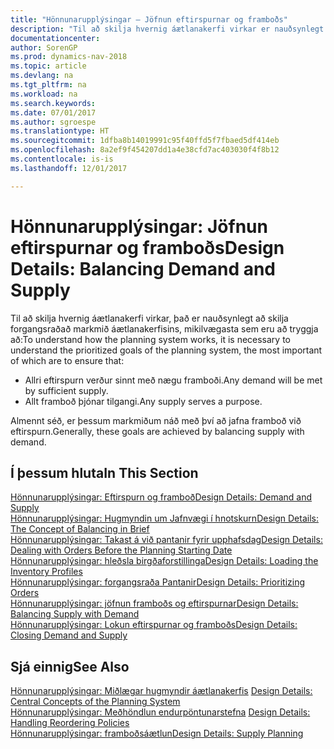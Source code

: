 ```yaml
---
title: "Hönnunarupplýsingar – Jöfnun eftirspurnar og framboðs"
description: "Til að skilja hvernig áætlanakerfi virkar er nauðsynlegt að skilja forgangsraðað markmið áætlanakerfisins."
documentationcenter: 
author: SorenGP
ms.prod: dynamics-nav-2018
ms.topic: article
ms.devlang: na
ms.tgt_pltfrm: na
ms.workload: na
ms.search.keywords: 
ms.date: 07/01/2017
ms.author: sgroespe
ms.translationtype: HT
ms.sourcegitcommit: 1dfba8b14019991c95f40ffd5f7fbaed5df414eb
ms.openlocfilehash: 8a2ef9f454207dd1a4e38cfd7ac403030f4f8b12
ms.contentlocale: is-is
ms.lasthandoff: 12/01/2017

---
```

# <a name="design-details-balancing-demand-and-supply"></a><span data-ttu-id="cbc30-103">Hönnunarupplýsingar: Jöfnun eftirspurnar og framboðs</span><span class="sxs-lookup"><span data-stu-id="cbc30-103">Design Details: Balancing Demand and Supply</span></span>
<span data-ttu-id="cbc30-104">Til að skilja hvernig áætlanakerfi virkar, það er nauðsynlegt að skilja forgangsraðað markmið áætlanakerfisins, mikilvægasta sem eru að tryggja að:</span><span class="sxs-lookup"><span data-stu-id="cbc30-104">To understand how the planning system works, it is necessary to understand the prioritized goals of the planning system, the most important of which are to ensure that:</span></span>  

- <span data-ttu-id="cbc30-105">Allri eftirspurn verður sinnt með nægu framboði.</span><span class="sxs-lookup"><span data-stu-id="cbc30-105">Any demand will be met by sufficient supply.</span></span>  
- <span data-ttu-id="cbc30-106">Allt framboð þjónar tilgangi.</span><span class="sxs-lookup"><span data-stu-id="cbc30-106">Any supply serves a purpose.</span></span>  

<span data-ttu-id="cbc30-107">Almennt séð, er þessum markmiðum náð með því að jafna framboð við eftirspurn.</span><span class="sxs-lookup"><span data-stu-id="cbc30-107">Generally, these goals are achieved by balancing supply with demand.</span></span>  

## <a name="in-this-section"></a><span data-ttu-id="cbc30-108">Í þessum hluta</span><span class="sxs-lookup"><span data-stu-id="cbc30-108">In This Section</span></span>  
[<span data-ttu-id="cbc30-109">Hönnunarupplýsingar: Eftirspurn og framboð</span><span class="sxs-lookup"><span data-stu-id="cbc30-109">Design Details: Demand and Supply</span></span>](design-details-demand-and-supply.md)  
[<span data-ttu-id="cbc30-110">Hönnunarupplýsingar: Hugmyndin um Jafnvægi í hnotskurn</span><span class="sxs-lookup"><span data-stu-id="cbc30-110">Design Details: The Concept of Balancing in Brief</span></span>](design-details-the-concept-of-balancing-in-brief.md)  
[<span data-ttu-id="cbc30-111">Hönnunarupplýsingar: Takast á við pantanir fyrir upphafsdag</span><span class="sxs-lookup"><span data-stu-id="cbc30-111">Design Details: Dealing with Orders Before the Planning Starting Date</span></span>](design-details-dealing-with-orders-before-the-planning-starting-date.md)  
[<span data-ttu-id="cbc30-112">Hönnunarupplýsingar: hleðsla birgðaforstillinga</span><span class="sxs-lookup"><span data-stu-id="cbc30-112">Design Details: Loading the Inventory Profiles</span></span>](design-details-loading-the-inventory-profiles.md)  
[<span data-ttu-id="cbc30-113">Hönnunarupplýsingar: forgangsraða Pantanir</span><span class="sxs-lookup"><span data-stu-id="cbc30-113">Design Details: Prioritizing Orders</span></span>](design-details-prioritizing-orders.md)  
[<span data-ttu-id="cbc30-114">Hönnunarupplýsingar: jöfnun framboðs og eftirspurnar</span><span class="sxs-lookup"><span data-stu-id="cbc30-114">Design Details: Balancing Supply with Demand</span></span>](design-details-balancing-supply-with-demand.md)  
[<span data-ttu-id="cbc30-115">Hönnunarupplýsingar: Lokun eftirspurnar og framboðs</span><span class="sxs-lookup"><span data-stu-id="cbc30-115">Design Details: Closing Demand and Supply</span></span>](design-details-closing-demand-and-supply.md)  

## <a name="see-also"></a><span data-ttu-id="cbc30-116">Sjá einnig</span><span class="sxs-lookup"><span data-stu-id="cbc30-116">See Also</span></span>  
<span data-ttu-id="cbc30-117">[Hönnunarupplýsingar: Miðlægar hugmyndir áætlanakerfis](design-details-central-concepts-of-the-planning-system.md) </span><span class="sxs-lookup"><span data-stu-id="cbc30-117">[Design Details: Central Concepts of the Planning System](design-details-central-concepts-of-the-planning-system.md) </span></span>  
<span data-ttu-id="cbc30-118">[Hönnunarupplýsingar: Meðhöndlun endurpöntunarstefna](design-details-handling-reordering-policies.md) </span><span class="sxs-lookup"><span data-stu-id="cbc30-118">[Design Details: Handling Reordering Policies](design-details-handling-reordering-policies.md) </span></span>  
[<span data-ttu-id="cbc30-119">Hönnunarupplýsingar: framboðsáætlun</span><span class="sxs-lookup"><span data-stu-id="cbc30-119">Design Details: Supply Planning</span></span>](design-details-supply-planning.md)

